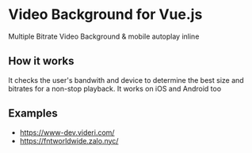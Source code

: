 # Video Background for Vue.js
Multiple Bitrate Video Background &amp; mobile autoplay inline

## How it works
It checks the user's bandwith and device to determine the best size and bitrates for a non-stop playback. It works on iOS and Android too

## Examples
* https://www-dev.videri.com/
* https://fntworldwide.zalo.nyc/ 
